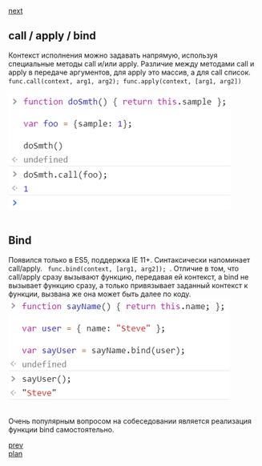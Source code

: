 <a href="05.md">next</a>

<h2>call / apply / bind</h2>

<div>
Контекст исполнения можно задавать напрямую, используя специальные методы call и/или apply.
Различие между методами call и apply в передаче аргументов, для apply это массив, а для call список.
<code> func.call(context, arg1, arg2); func.apply(context, [arg1, arg2]) </code>
</div>

<br/>

<div>
<img src="./media/04-1.png">
</div>
<br/>


<h2>Bind</h2>
<div>
Появился только в ES5, поддержка IE 11+. Синтаксически напоминает call/apply.
<code> func.bind(context, [arg1, arg2]); </code>. Отличие в том, что call/apply сразу вызывают функцию,
передавая ей контекст, а bind не вызывает функцию сразу,
а только привязывает заданный контекст к функции, вызвана же она может быть далее по коду.

<br/>

<div>
<img src="./media/04-2.png">
</div>

<br/>

Очень популярным вопросом на собеседовании является реализация функции bind самостоятельно.
</div>

<a href="03.md">prev</a>
<br/>
<a href="00.md">plan</a>
